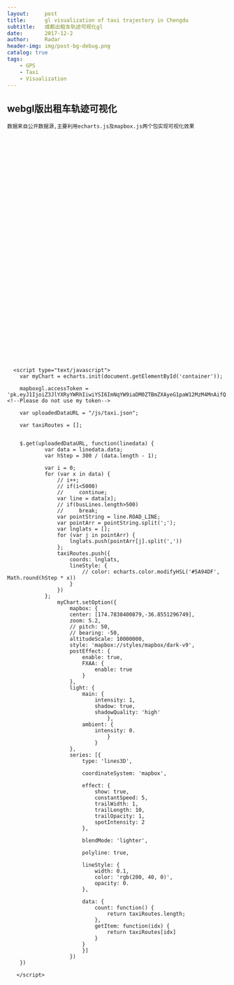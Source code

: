 ```yaml
---
layout:     post
title:      gl visualization of taxi trajectory in Chengdu
subtitle:   成都出租车轨迹可视化gl
date:       2017-12-2
author:     Radar
header-img: img/post-bg-debug.png
catalog: true
tags:
	- GPS
	- Taxi
	- Visualization
---
```



## webgl版出租车轨迹可视化
	数据来自公开数据源,主要利用echarts.js及mapbox.js两个包实现可视化效果
<html style="height: 100%">
   <head>
		<script src='https://api.mapbox.com/mapbox-gl-js/v0.38.0/mapbox-gl.js'></script>
		<link href='https://api.mapbox.com/mapbox-gl-js/v0.38.0/mapbox-gl.css' rel='stylesheet' />
       <meta charset="utf-8">
   </head>
   
   <body style="height: 100%; margin: 0">
      <div id="container" style="width:750px;height:500px;"></div>
      <br>
      <script type="text/javascript" src="http://data-visual.cn/datav/src/js/echarts/echarts-3.8.4.min.js"></script>

      <script type="text/javascript">
        var myChart = echarts.init(document.getElementById('container'));
		 
		mapboxgl.accessToken = 'pk.eyJ1IjoiZ3JlYXRyYWRhIiwiYSI6ImNqYW9iaDM0ZTBmZXAyeG1paW12MzM4MnAifQ.Lz_wF3srdlOYOJBvwWT5VA'; <!--Please do not use my token-->
		
		var uploadedDataURL = "/js/taxi.json";
		
		var taxiRoutes = [];
		
		
		$.get(uploadedDataURL, function(linedata) {
				var data = linedata.data;
				var hStep = 300 / (data.length - 1);
				
				var i = 0;
				for (var x in data) {
					// i++;
					// if(i<5000)
					//     continue;
					var line = data[x];
					// if(busLines.length>500)
					//     break;
					var pointString = line.ROAD_LINE;
					var pointArr = pointString.split(';');
					var lnglats = [];
					for (var j in pointArr) {
						lnglats.push(pointArr[j].split(','))
					};
					taxiRoutes.push({
						coords: lnglats,
						lineStyle: {
							// color: echarts.color.modifyHSL('#5A94DF', Math.round(hStep * x))
						}
					})
				};
					myChart.setOption({
						mapbox: {
						center: [174.7838400879,-36.8551296749],
						zoom: 5.2,
						// pitch: 50,
						// bearing: -50,
						altitudeScale: 10000000,
						style: 'mapbox://styles/mapbox/dark-v9',
						postEffect: {
							enable: true,
							FXAA: {
								enable: true
							}
						},
						light: {
							main: {
								intensity: 1,
								shadow: true,
								shadowQuality: 'high'
									},
							ambient: {
								intensity: 0.
									}
								}
						},
						series: [{
							type: 'lines3D',

							coordinateSystem: 'mapbox',

							effect: {
								show: true,
								constantSpeed: 5,
								trailWidth: 1,
								trailLength: 10,
								trailOpacity: 1,
								spotIntensity: 2
							},

							blendMode: 'lighter',

							polyline: true,

							lineStyle: {
								width: 0.1,
								color: 'rgb(200, 40, 0)',
								opacity: 0.
							},

							data: {
								count: function() {
									return taxiRoutes.length;
								},
								getItem: function(idx) {
									return taxiRoutes[idx]
								}
							}
							}]
						})
		})
		
       </script>
   </body>
</html>


